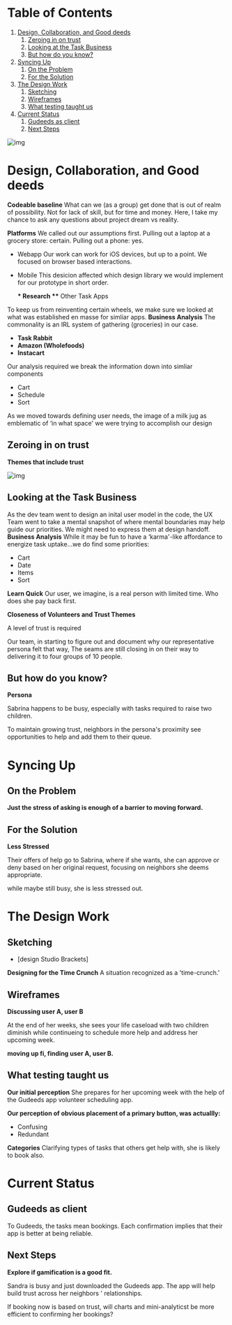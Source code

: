 
# Table of Contents

1.  [Design, Collaboration, and Good deeds](#org6ffa0bd)
    1.  [Zeroing in on trust](#org17263ef)
    2.  [Looking at the Task Business](#org8ebf1f1)
    3.  [But how do you know?](#org0d82a98)
2.  [Syncing Up](#orga0a9cf4)
    1.  [On the Problem](#orge26a1c4)
    2.  [For the Solution](#orgc5849ce)
3.  [The Design Work](#orgccc7244)
    1.  [Sketching](#org4b6bbb2)
    2.  [Wireframes](#orgc15a828)
    3.  [What testing taught us](#org64e0595)
4.  [Current Status](#org8256449)
    1.  [Gudeeds as client](#org0ac6e03)
    2.  [Next Steps](#orgd3de40d)

![img](https://paper-attachments.dropbox.com/s_939A39C54BE532AA128503EB46A60918FB25F0AE543B578BF78BB58E8F771B97_1626116205850_Prox+Peek+2021-07-12+13-54.gif)


<a id="org6ffa0bd"></a>

# Design, Collaboration, and Good deeds

**Codeable baseline** What can we (as a group) get done that is out of
realm of possibility. Not for lack of skill, but for time and money.
Here, I take my chance to ask any questions about project dream vs
reality.

**Platforms** We called out our assumptions first. Pulling out a laptop at
a grocery store: certain. Pulling out a phone: yes.

-   Webapp Our work can work for iOS devices, but up to a point. We
    focused on browser based interactions.

-   Mobile This desicion affected which design library we would implement
    for our prototype in short order.
    
    **\* Research
    \*\*** Other Task Apps

To keep us from reinventing certain wheels, we make sure we looked at
what was established en masse for simliar apps. **Business Analysis** The
commonality is an IRL system of gathering (groceries) in our case.

-   **Task Rabbit**
-   **Amazon (Wholefoods)**
-   **Instacart**

Our analysis required we break the information down into simliar
components

-   Cart
-   Schedule
-   Sort

As we moved towards defining user needs, the image of a milk jug as
emblematic of ‘in what space' we were trying to accomplish our design


<a id="org17263ef"></a>

## Zeroing in on trust

**Themes that include trust**

![img](https://paper-attachments.dropbox.com/s_939A39C54BE532AA128503EB46A60918FB25F0AE543B578BF78BB58E8F771B97_1626047441287_2021-07-11+18.47.58.gif)


<a id="org8ebf1f1"></a>

## Looking at the Task Business

As the dev team went to design an inital user model in the code, the UX
Team went to take a mental snapshot of where mental boundaries may help
guide our priorities. We might need to express them at design handoff.  
**Business Analysis** While it may be fun to have a ‘karma'-like
affordance to energize task uptake&#x2026;we do find some priorities:

-   Cart
-   Date
-   Items
-   Sort

**Learn Quick** Our user, we imagine, is a real person with limited time.
Who does she pay back first.

**Closeness of Volunteers and Trust Themes**

A level of trust is required

Our team, in starting to figure out and document why our representative
persona felt that way, The seams are still closing in on their way to
delivering it to four groups of 10 people.


<a id="org0d82a98"></a>

## But how do you know?

**Persona**

Sabrina happens to be busy, especially with tasks required to raise two
children.

To maintain growing trust, neighbors in the persona's proximity see
opportunities to help and add them to their queue.


<a id="orga0a9cf4"></a>

# Syncing Up


<a id="orge26a1c4"></a>

## On the Problem

**Just the stress of asking is enough of a barrier to moving forward.**


<a id="orgc5849ce"></a>

## For the Solution

**Less Stressed**

Their offers of help go to Sabrina, where if she wants, she can approve
or deny based on her original request, focusing on neighbors she deems
appropriate.

while maybe still busy, she is less stressed out.


<a id="orgccc7244"></a>

# The Design Work


<a id="org4b6bbb2"></a>

## Sketching

-   [design Studio Brackets]

**Designing for the Time Crunch** A situation recognized as a
'time-crunch.'


<a id="orgc15a828"></a>

## Wireframes

**Discussing user A, user B**

At the end of her weeks, she sees your life caseload with two children
diminish while continueing to schedule more help and address her
upcoming week.

**moving up fi, finding user A, user B.**


<a id="org64e0595"></a>

## What testing taught us

**Our initial perception** She prepares for her upcoming week with the
help of the Gudeeds app volunteer scheduling app.

**Our perception of obvious placement of a primary button, was
actuallly:**

-   Confusing
-   Redundant

**Categories** Clarifying types of tasks that others get help with, she is
likely to book also.


<a id="org8256449"></a>

# Current Status


<a id="org0ac6e03"></a>

## Gudeeds as client

To Gudeeds, the tasks mean bookings. Each confirmation implies that
their app is better at being reliable.


<a id="orgd3de40d"></a>

## Next Steps

**Explore if gamification is a good fit.**

Sandra is busy and just downloaded the Gudeeds app. The app will help
build trust across her neighbors ' relationships.

If booking now is based on trust, will charts and mini-analyticst be
more efficient to confirming her bookings?

